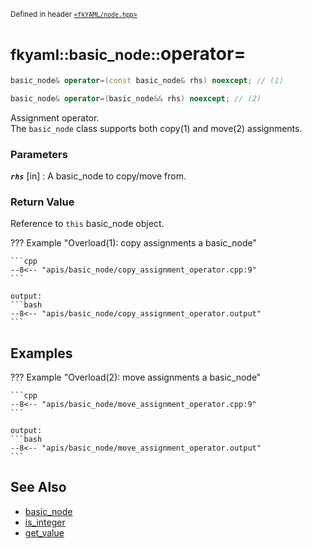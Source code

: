 <small>Defined in header [`<fkYAML/node.hpp>`](https://github.com/fktn-k/fkYAML/blob/develop/include/fkYAML/node.hpp)</small>

# <small>fkyaml::basic_node::</small>operator=

```cpp
basic_node& operator=(const basic_node& rhs) noexcept; // (1)

basic_node& operator=(basic_node&& rhs) noexcept; // (2)
```

Assignment operator.  
The `basic_node` class supports both copy(1) and move(2) assignments.  

### **Parameters**

***`rhs`*** [in]
:   A basic_node to copy/move from.

### **Return Value**

Reference to `this` basic_node object.

??? Example "Overload(1): copy assignments a basic_node"

    ```cpp
    --8<-- "apis/basic_node/copy_assignment_operator.cpp:9"
    ```

    output:
    ```bash
    --8<-- "apis/basic_node/copy_assignment_operator.output"
    ```

## **Examples**

??? Example "Overload(2): move assignments a basic_node"

    ```cpp
    --8<-- "apis/basic_node/move_assignment_operator.cpp:9"
    ```

    output:
    ```bash
    --8<-- "apis/basic_node/move_assignment_operator.output"
    ```

## **See Also**

* [basic_node](index.md)
* [is_integer](is_integer.md)
* [get_value](get_value.md)
